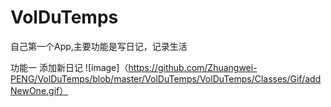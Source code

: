 # VolDuTemps
自己第一个App,主要功能是写日记，记录生活

功能一 添加新日记
![image]（https://github.com/Zhuangwei-PENG/VolDuTemps/blob/master/VolDuTemps/VolDuTemps/Classes/Gif/addNewOne.gif）
